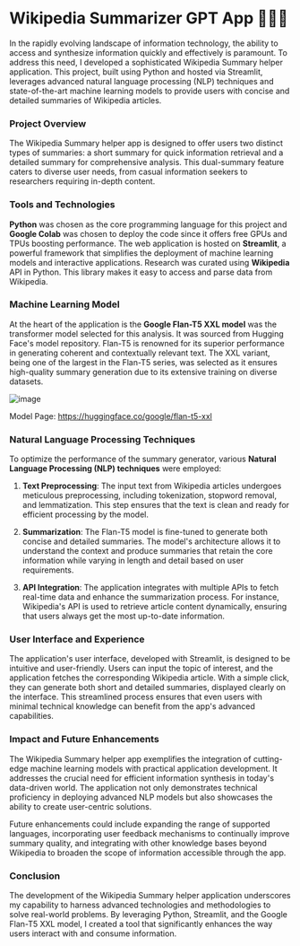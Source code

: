 # Wikipedia Summarizer GPT App 🦜️🔗🎥

In the rapidly evolving landscape of information technology, the ability to access and synthesize information quickly and effectively is paramount. To address this need, I developed a sophisticated Wikipedia Summary helper application. This project, built using Python and hosted via Streamlit, leverages advanced natural language processing (NLP) techniques and state-of-the-art machine learning models to provide users with concise and detailed summaries of Wikipedia articles.

### Project Overview

The Wikipedia Summary helper app is designed to offer users two distinct types of summaries: a short summary for quick information retrieval and a detailed summary for comprehensive analysis. This dual-summary feature caters to diverse user needs, from casual information seekers to researchers requiring in-depth content.

### Tools and Technologies

**Python** was chosen as the core programming language for this project and **Google Colab** was chosen to deploy the code since it offers free GPUs and TPUs boosting performance. The web application is hosted on **Streamlit**, a powerful framework that simplifies the deployment of machine learning models and interactive applications. Research was curated using **Wikipedia** API in Python. This library makes it easy to access and parse data from Wikipedia.

### Machine Learning Model

At the heart of the application is the **Google Flan-T5 XXL model** was the transformer model selected for this analysis. It was sourced from Hugging Face's model repository. Flan-T5 is renowned for its superior performance in generating coherent and contextually relevant text. The XXL variant, being one of the largest in the Flan-T5 series, was selected as it ensures high-quality summary generation due to its extensive training on diverse datasets.

![image](https://github.com/GanVib18/Wikipedia-Summarizer-GPT/assets/89754504/2325c6dc-d3f2-4e65-aeb2-f60902b55998)

Model Page: https://huggingface.co/google/flan-t5-xxl

### Natural Language Processing Techniques

To optimize the performance of the summary generator, various **Natural Language Processing (NLP) techniques** were employed:

1. **Text Preprocessing**: The input text from Wikipedia articles undergoes meticulous preprocessing, including tokenization, stopword removal, and lemmatization. This step ensures that the text is clean and ready for efficient processing by the model.

2. **Summarization**: The Flan-T5 model is fine-tuned to generate both concise and detailed summaries. The model's architecture allows it to understand the context and produce summaries that retain the core information while varying in length and detail based on user requirements.

3. **API Integration**: The application integrates with multiple APIs to fetch real-time data and enhance the summarization process. For instance, Wikipedia's API is used to retrieve article content dynamically, ensuring that users always get the most up-to-date information.

### User Interface and Experience

The application's user interface, developed with Streamlit, is designed to be intuitive and user-friendly. Users can input the topic of interest, and the application fetches the corresponding Wikipedia article. With a simple click, they can generate both short and detailed summaries, displayed clearly on the interface. This streamlined process ensures that even users with minimal technical knowledge can benefit from the app's advanced capabilities.

### Impact and Future Enhancements

The Wikipedia Summary helper app exemplifies the integration of cutting-edge machine learning models with practical application development. It addresses the crucial need for efficient information synthesis in today's data-driven world. The application not only demonstrates technical proficiency in deploying advanced NLP models but also showcases the ability to create user-centric solutions.

Future enhancements could include expanding the range of supported languages, incorporating user feedback mechanisms to continually improve summary quality, and integrating with other knowledge bases beyond Wikipedia to broaden the scope of information accessible through the app.

### Conclusion

The development of the Wikipedia Summary helper application underscores my capability to harness advanced technologies and methodologies to solve real-world problems. By leveraging Python, Streamlit, and the Google Flan-T5 XXL model, I created a tool that significantly enhances the way users interact with and consume information.
